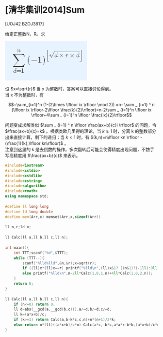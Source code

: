 # [清华集训2014]Sum
[UOJ42 BZOJ3817]

给定正整数N，R。求

![BZOJ2817](_v_images/20181209223238996_1362481280.png)

设 $x=\sqrt{r}$ 当 x 为整数时，答案可以直接讨论得到。  
当 x 不为整数时，有

$$=\sum_{i=1}^n (1-(2\times \lfloor ix \rfloor \mod 2)) =n- \sum _ {i=1} ^ n (\lfloor ix \rfloor-2\lfloor \frac{k}{2}\rfloor)=n-2\sum _ {i=1}^n \lfloor ix \rfloor+4\sum _ {i=1}^n \lfloor \frac{ix}{2}\rfloor$$

问题变成求解类似 $\sum _ {i=1} ^ n \lfloor \frac{ax+b}{c}i \rfloor$ 的问题，令 $\frac{ax+b}{c}=k$ 。根据类欧几里得的理论，当 $k \ge 1$ 时，分离 k 的整数部分出来直接计算，剩下的递归；当 $k < 1$ 时，有 $(k,n)=n\lfloor kn \rfloor -(\frac{1}{k},\lfloor kn\rfloor)$ 。  
注意到这里的 k 是去倒数的操作，多次翻转后可能会使得精度出现问题，不妨手写高精度用 $\frac{ax+b}{c}$ 来表示。

```cpp
#include<iostream>
#include<cstdio>
#include<cstdlib>
#include<cstring>
#include<algorithm>
#include<cmath>
using namespace std;

#define ll long long
#define ld long double
#define mem(Arr,x) memset(Arr,x,sizeof(Arr))

ll n,r;ld x;

ll Calc(ll a,ll b,ll c,ll n);

int main(){
	int TTT;scanf("%d",&TTT);
	while (TTT--){
		scanf("%lld%lld",&n,&r);x=sqrt(r);
		if ((ll)x*(ll)x==r) printf("%lld\n",(ll)x&1? ((n&1)?(-1ll):0ll) : (n));
		else printf("%lld\n",n-2ll*Calc(1,0,1,n)+4ll*Calc(1,0,2,n));
	}
	return 0;
}

ll Calc(ll a,ll b,ll c,ll n){
	if (n<=0) return 0;
	ll d=abs(__gcd(a,__gcd(b,c)));a/=d;b/=d;c/=d;
	ll k=(a*x+b)/c;
	if (k>=1) return Calc(a,b-k*c,c,n)+n*(n+1)/2*k;
	else return n*(ll)((a*x+b)/c*n)-Calc(a*c,-b*c,a*a*r-b*b,(a*x+b)/c*n);
}
```
